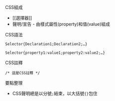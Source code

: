 CSS組成
- [[選擇器]]
- 聲明/宣告 - 由樣式屬性(property)和值(value)組成

CSS語法
```
Selector{Declaration1;Declaration2;…}
```

```
Selector{property1:value1;property2:value2;…}
```

CSS註釋
```
/* 這是CSS註釋 */
```

要點整理
- CSS聲明總是以分號`;`結束，以大括號`{}`包住